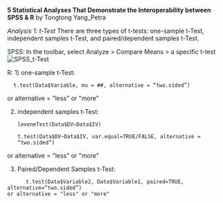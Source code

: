 **5 Statistical Analyses That Demonstrate the Interoperability between SPSS & R**
by Tongtong Yang_Petra


*Analysis 1: t-Test*
There are three types of t-tests: one-sample t-Test, independent samples t-Test, and paired/dependent samples t-Test.

SPSS: In the toolbar, select Analyze > Compare Means > a specific t-test
![SPSS_t-Test](https://github.com/petrayang2002/InterStatHub/assets/155834271/315baa07-0bfb-4abb-9186-7614a0f5e1ea)



R: 1) one-sample t-Test: 

      t.test(Data$Variable, mu = ##, alternative = “two.sided”)
or alternative = "less" or "more"


   2) independent samples t-Test:
      ```
      leveneTest(Data$DV~Data$IV)

      t.test(Data$DV~Data$IV, var.equal=TRUE/FALSE, alternative = “two.sided”)
or alternative = "less" or "more"


   3) Paired/Dependent Samples t-Test: 
```
      t.test(Data$Variable2, Data$Variable1, paired=TRUE, alternative=“two.sided”)
or alternative = "less" or "more"



